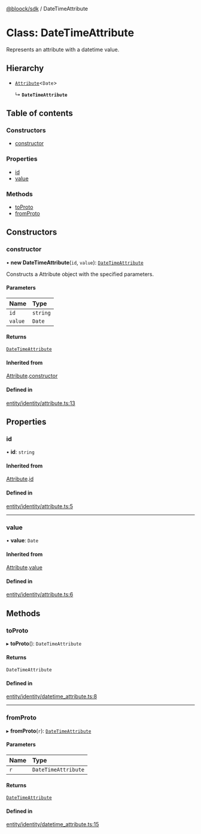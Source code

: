 [@bloock/sdk](../index.md) / DateTimeAttribute

# Class: DateTimeAttribute

Represents an attribute with a datetime value.

## Hierarchy

- [`Attribute`](Attribute.md)\<`Date`\>

  ↳ **`DateTimeAttribute`**

## Table of contents

### Constructors

- [constructor](DateTimeAttribute.md#constructor)

### Properties

- [id](DateTimeAttribute.md#id)
- [value](DateTimeAttribute.md#value)

### Methods

- [toProto](DateTimeAttribute.md#toproto)
- [fromProto](DateTimeAttribute.md#fromproto)

## Constructors

### constructor

• **new DateTimeAttribute**(`id`, `value`): [`DateTimeAttribute`](DateTimeAttribute.md)

Constructs a Attribute object with the specified parameters.

#### Parameters

| Name | Type |
| :------ | :------ |
| `id` | `string` |
| `value` | `Date` |

#### Returns

[`DateTimeAttribute`](DateTimeAttribute.md)

#### Inherited from

[Attribute](Attribute.md).[constructor](Attribute.md#constructor)

#### Defined in

[entity/identity/attribute.ts:13](https://github.com/bloock/bloock-sdk/blob/4afdb4b/languages/js/src/entity/identity/attribute.ts#L13)

## Properties

### id

• **id**: `string`

#### Inherited from

[Attribute](Attribute.md).[id](Attribute.md#id)

#### Defined in

[entity/identity/attribute.ts:5](https://github.com/bloock/bloock-sdk/blob/4afdb4b/languages/js/src/entity/identity/attribute.ts#L5)

___

### value

• **value**: `Date`

#### Inherited from

[Attribute](Attribute.md).[value](Attribute.md#value)

#### Defined in

[entity/identity/attribute.ts:6](https://github.com/bloock/bloock-sdk/blob/4afdb4b/languages/js/src/entity/identity/attribute.ts#L6)

## Methods

### toProto

▸ **toProto**(): `DateTimeAttribute`

#### Returns

`DateTimeAttribute`

#### Defined in

[entity/identity/datetime_attribute.ts:8](https://github.com/bloock/bloock-sdk/blob/4afdb4b/languages/js/src/entity/identity/datetime_attribute.ts#L8)

___

### fromProto

▸ **fromProto**(`r`): [`DateTimeAttribute`](DateTimeAttribute.md)

#### Parameters

| Name | Type |
| :------ | :------ |
| `r` | `DateTimeAttribute` |

#### Returns

[`DateTimeAttribute`](DateTimeAttribute.md)

#### Defined in

[entity/identity/datetime_attribute.ts:15](https://github.com/bloock/bloock-sdk/blob/4afdb4b/languages/js/src/entity/identity/datetime_attribute.ts#L15)
